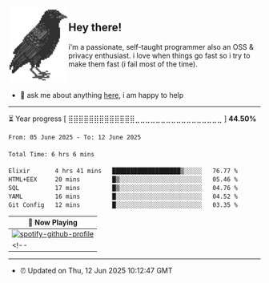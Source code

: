 <img align="left" src="assets/birb.png">

## Hey there!

i'm a passionate, self-taught programmer also an OSS & privacy enthusiast. i love when things go fast so i try to make them fast (i fail most of the time). 

</br>

- 💬 ask me about anything [here](https://github.com/aunsigned/aunsigned/issues), i am happy to help

---

⏳ Year progress [ ⣿⣿⣿⣿⣿⣿⣿⣿⣿⣿⣿⣿⣿⣀⣀⣀⣀⣀⣀⣀⣀⣀⣀⣀⣀⣀⣀⣀⣀⣀ ] **44.50%**

<!--START_SECTION:waka-->

```txt
From: 05 June 2025 - To: 12 June 2025

Total Time: 6 hrs 6 mins

Elixir       4 hrs 41 mins   ███████████████████▒░░░░░   76.77 %
HTML+EEX     20 mins         █▒░░░░░░░░░░░░░░░░░░░░░░░   05.46 %
SQL          17 mins         █▒░░░░░░░░░░░░░░░░░░░░░░░   04.76 %
YAML         16 mins         █░░░░░░░░░░░░░░░░░░░░░░░░   04.52 %
Git Config   12 mins         █░░░░░░░░░░░░░░░░░░░░░░░░   03.35 %
```

<!--END_SECTION:waka-->

| 🎵 Now Playing                                                                                                                 |
| ------------------------------------------------------------------------------------------------------------------------------ |
| [![spotify-github-profile](https://spotify-github-profile.kittinanx.com/api/view?uid=px8z5sqldmqsdd0khq0q8ecd7&cover_image=true&theme=novatorem&show_offline=false&background_color=121212&interchange=false&bar_color=53b14f&bar_color_cover=true)](https://spotify-github-profile.kittinanx.com/api/view?uid=px8z5sqldmqsdd0khq0q8ecd7&redirect=true)
<!-- | <a href="https://status.nmoo.dev/now-playing?open"><img src="https://status.nmoo.dev/now-playing" width="540" height="64"></a> | -->

---

- ⏰ Updated on Thu, 12 Jun 2025 10:12:47 GMT
